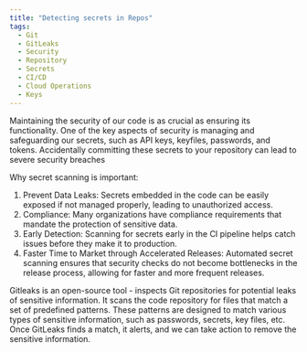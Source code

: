 ```yaml
---
title: "Detecting secrets in Repos"
tags:
  - Git
  - GitLeaks
  - Security
  - Repository
  - Secrets
  - CI/CD
  - Cloud Operations
  - Keys
---
```

Maintaining the security of our code is as crucial as ensuring its functionality. One of the key aspects of security is managing and safeguarding our secrets, such as API keys, keyfiles, passwords, and tokens. Accidentally committing these secrets to your repository can lead to severe security breaches

Why secret scanning is important:

1. Prevent Data Leaks: Secrets embedded in the code can be easily exposed if not managed properly, leading to unauthorized access.
2. Compliance: Many organizations have compliance requirements that mandate the protection of sensitive data.
3. Early Detection: Scanning for secrets early in the CI pipeline helps catch issues before they make it to production.
4. Faster Time to Market through Accelerated Releases: Automated secret scanning ensures that security checks do not become bottlenecks in the release process, allowing for faster and more frequent releases.

Gitleaks is an open-source tool - inspects Git repositories for potential leaks of sensitive information. It scans the code repository for files that match a set of predefined patterns. These patterns are designed to match various types of sensitive information, such as passwords, secrets, key files, etc. Once GitLeaks finds a match, it alerts, and we can take action to remove the sensitive information.
